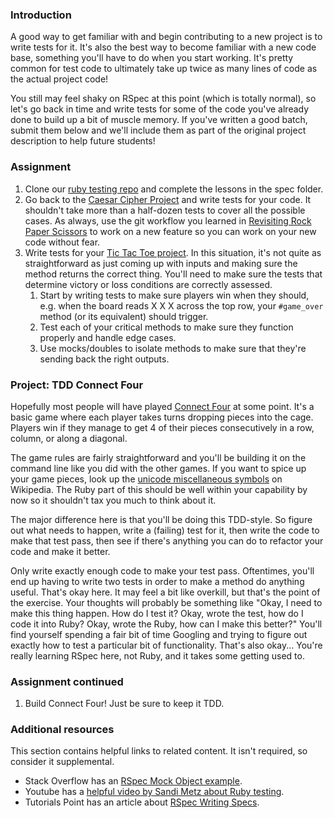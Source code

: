 ### Introduction

A good way to get familiar with and begin contributing to a new project is to write tests for it.  It's also the best way to become familiar with a new code base, something you'll have to do when you start working.  It's pretty common for test code to ultimately take up twice as many lines of code as the actual project code!

You still may feel shaky on RSpec at this point (which is totally normal), so let's go back in time and write tests for some of the code you've already done to build up a bit of muscle memory.  If you've written a good batch, submit them below and we'll include them as part of the original project description to help future students!

### Assignment

<div class="lesson-content__panel" markdown="1">

  1. Clone our [ruby testing repo](https://github.com/TheOdinProject/ruby_testing) and complete the lessons in the spec folder.
  1. Go back to the [Caesar Cipher Project](/lessons/ruby-caesar-cipher) and write tests for your code.  It shouldn't take more than a half-dozen tests to cover all the possible cases. As always, use the git workflow you learned in [Revisiting Rock Paper Scissors](https://www.theodinproject.com/lessons/foundations-revisiting-rock-paper-scissors) to work on a new feature so you can work on your new code without fear.
  1. Write tests for your [Tic Tac Toe project](/lessons/ruby-tic-tac-toe). In this situation, it's not quite as straightforward as just coming up with inputs and making sure the method returns the correct thing. You'll need to make sure the tests that determine victory or loss conditions are correctly assessed.
      1. Start by writing tests to make sure players win when they should, e.g. when the board reads X X X across the top row, your `#game_over` method (or its equivalent) should trigger.
      1. Test each of your critical methods to make sure they function properly and handle edge cases.
      1. Use mocks/doubles to isolate methods to make sure that they're sending back the right outputs.

</div>

### Project: TDD Connect Four

Hopefully most people will have played [Connect Four](http://en.wikipedia.org/wiki/Connect_Four) at some point. It's a basic game where each player takes turns dropping pieces into the cage. Players win if they manage to get 4 of their pieces consecutively in a row, column, or along a diagonal.

The game rules are fairly straightforward and you'll be building it on the command line like you did with the other games.  If you want to spice up your game pieces, look up the [unicode miscellaneous symbols](http://en.wikipedia.org/wiki/List_of_Unicode_characters#Miscellaneous_Symbols) on Wikipedia.  The Ruby part of this should be well within your capability by now so it shouldn't tax you much to think about it.

The major difference here is that you'll be doing this TDD-style.  So figure out what needs to happen, write a (failing) test for it, then write the code to make that test pass, then see if there's anything you can do to refactor your code and make it better.

Only write exactly enough code to make your test pass.  Oftentimes, you'll end up having to write two tests in order to make a method do anything useful.  That's okay here.  It may feel a bit like overkill, but that's the point of the exercise.  Your thoughts will probably be something like "Okay, I need to make this thing happen.  How do I test it?  Okay, wrote the test, how do I code it into Ruby?  Okay, wrote the Ruby, how can I make this better?"  You'll find yourself spending a fair bit of time Googling and trying to figure out exactly how to test a particular bit of functionality.  That's also okay... You're really learning RSpec here, not Ruby, and it takes some getting used to.

### Assignment continued

<div class="lesson-content__panel" markdown="1">

  1. Build Connect Four!  Just be sure to keep it TDD.

</div>

### Additional resources

This section contains helpful links to related content. It isn't required, so consider it supplemental.

- Stack Overflow has an [RSpec Mock Object example](http://stackoverflow.com/questions/3622604/rspec-mock-object-example).
- Youtube has a [helpful video by Sandi Metz about Ruby testing](https://www.youtube.com/watch?v=URSWYvyc42M).
- Tutorials Point has an article about [RSpec Writing Specs](https://www.tutorialspoint.com/rspec/rspec_writing_specs.htm).
